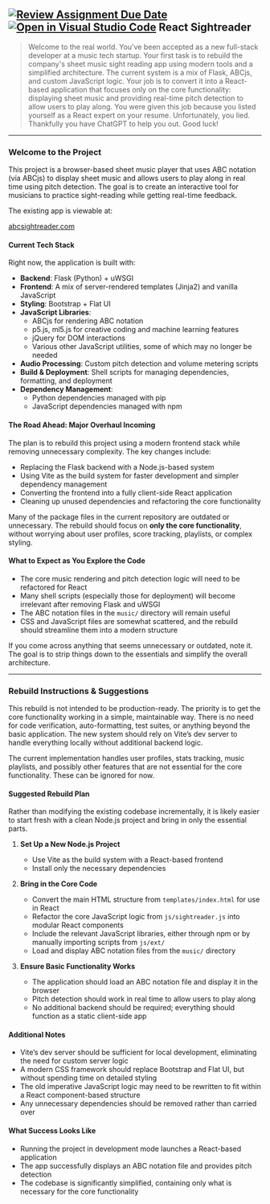 [![Review Assignment Due Date](https://classroom.github.com/assets/deadline-readme-button-22041afd0340ce965d47ae6ef1cefeee28c7c493a6346c4f15d667ab976d596c.svg)](https://classroom.github.com/a/vAeyM3iT)
[![Open in Visual Studio Code](https://classroom.github.com/assets/open-in-vscode-2e0aaae1b6195c2367325f4f02e2d04e9abb55f0b24a779b69b11b9e10269abc.svg)](https://classroom.github.com/online_ide?assignment_repo_id=18129314&assignment_repo_type=AssignmentRepo)
React Sightreader
---

> Welcome to the real world. You've been accepted as a new full-stack developer at a music tech startup. 
> Your first task is to rebuild the company's sheet music sight reading app using modern tools and a simplified architecture. The current system is a mix of Flask, ABCjs, and custom JavaScript logic.
> Your job is to convert it into a React-based application that focuses only on the core functionality: displaying sheet music and providing real-time pitch detection to allow users to play along.
> You were given this job because you listed yourself as a React expert on your resume.
> Unfortunately, you lied.
> Thankfully you have ChatGPT to help you out.
> Good luck!

---

### Welcome to the Project  

This project is a browser-based sheet music player that uses ABC notation (via ABCjs) to display sheet music and allows users to play along in real time using pitch detection. The goal is to create an interactive tool for musicians to practice sight-reading while getting real-time feedback.

The existing app is viewable at: 

   [abcsightreader.com](https://abcsightreader.com/)

#### Current Tech Stack  
Right now, the application is built with:  

- **Backend**: Flask (Python) + uWSGI  
- **Frontend**: A mix of server-rendered templates (Jinja2) and vanilla JavaScript  
- **Styling**: Bootstrap + Flat UI  
- **JavaScript Libraries**:  
  - ABCjs for rendering ABC notation  
  - p5.js, ml5.js for creative coding and machine learning features  
  - jQuery for DOM interactions  
  - Various other JavaScript utilities, some of which may no longer be needed  
- **Audio Processing**: Custom pitch detection and volume metering scripts  
- **Build & Deployment**: Shell scripts for managing dependencies, formatting, and deployment  
- **Dependency Management**:  
  - Python dependencies managed with pip  
  - JavaScript dependencies managed with npm

#### The Road Ahead: Major Overhaul Incoming  
The plan is to rebuild this project using a modern frontend stack while removing unnecessary complexity. The key changes include:  

- Replacing the Flask backend with a Node.js-based system  
- Using Vite as the build system for faster development and simpler dependency management  
- Converting the frontend into a fully client-side React application  
- Cleaning up unused dependencies and refactoring the core functionality  

Many of the package files in the current repository are outdated or unnecessary. The rebuild should focus on **only the core functionality**, without worrying about user profiles, score tracking, playlists, or complex styling.  

#### What to Expect as You Explore the Code  
- The core music rendering and pitch detection logic will need to be refactored for React  
- Many shell scripts (especially those for deployment) will become irrelevant after removing Flask and uWSGI  
- The ABC notation files in the `music/` directory will remain useful  
- CSS and JavaScript files are somewhat scattered, and the rebuild should streamline them into a modern structure  

If you come across anything that seems unnecessary or outdated, note it. The goal is to strip things down to the essentials and simplify the overall architecture.  

---

### Rebuild Instructions & Suggestions  

This rebuild is not intended to be production-ready. The priority is to get the core functionality working in a simple, maintainable way. There is no need for code verification, auto-formatting, test suites, or anything beyond the basic application. The new system should rely on Vite’s dev server to handle everything locally without additional backend logic.

The current implementation handles user profiles, stats tracking, music playlists, and possibly other features that are not essential for the core functionality. These can be ignored for now.

#### Suggested Rebuild Plan  

Rather than modifying the existing codebase incrementally, it is likely easier to start fresh with a clean Node.js project and bring in only the essential parts.  

1. **Set Up a New Node.js Project**  
   - Use Vite as the build system with a React-based frontend  
   - Install only the necessary dependencies  

2. **Bring in the Core Code**  
   - Convert the main HTML structure from `templates/index.html` for use in React
   - Refactor the core JavaScript logic from `js/sightreader.js` into modular React components
   - Include the relevant JavaScript libraries, either through npm or by manually importing scripts from `js/ext/`  
   - Load and display ABC notation files from the `music/` directory  

3. **Ensure Basic Functionality Works**  
   - The application should load an ABC notation file and display it in the browser  
   - Pitch detection should work in real time to allow users to play along  
   - No additional backend should be required; everything should function as a static client-side app  

#### Additional Notes  
- Vite’s dev server should be sufficient for local development, eliminating the need for custom server logic  
- A modern CSS framework should replace Bootstrap and Flat UI, but without spending time on detailed styling  
- The old imperative JavaScript logic may need to be rewritten to fit within a React component-based structure  
- Any unnecessary dependencies should be removed rather than carried over  

#### What Success Looks Like  
- Running the project in development mode launches a React-based application  
- The app successfully displays an ABC notation file and provides pitch detection  
- The codebase is significantly simplified, containing only what is necessary for the core functionality  
